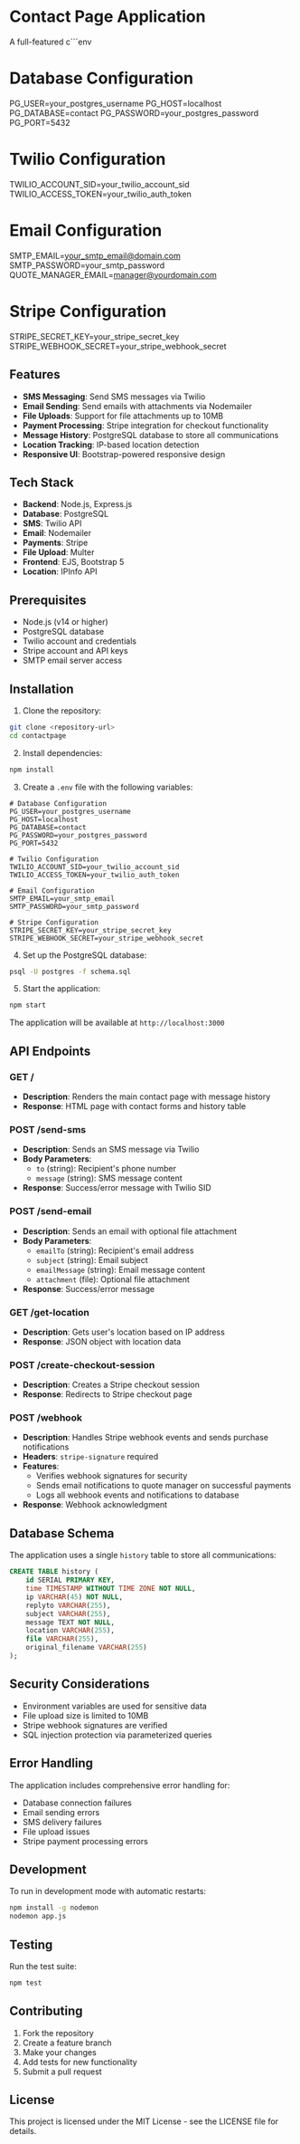 # Contact Page Application

A full-featured c```env
# Database Configuration
PG_USER=your_postgres_username
PG_HOST=localhost
PG_DATABASE=contact
PG_PASSWORD=your_postgres_password
PG_PORT=5432

# Twilio Configuration
TWILIO_ACCOUNT_SID=your_twilio_account_sid
TWILIO_ACCESS_TOKEN=your_twilio_auth_token

# Email Configuration
SMTP_EMAIL=your_smtp_email@domain.com
SMTP_PASSWORD=your_smtp_password
QUOTE_MANAGER_EMAIL=manager@yourdomain.com

# Stripe Configuration
STRIPE_SECRET_KEY=your_stripe_secret_key
STRIPE_WEBHOOK_SECRET=your_stripe_webhook_secret


## Features

- **SMS Messaging**: Send SMS messages via Twilio
- **Email Sending**: Send emails with attachments via Nodemailer
- **File Uploads**: Support for file attachments up to 10MB
- **Payment Processing**: Stripe integration for checkout functionality
- **Message History**: PostgreSQL database to store all communications
- **Location Tracking**: IP-based location detection
- **Responsive UI**: Bootstrap-powered responsive design

## Tech Stack

- **Backend**: Node.js, Express.js
- **Database**: PostgreSQL
- **SMS**: Twilio API
- **Email**: Nodemailer
- **Payments**: Stripe
- **File Upload**: Multer
- **Frontend**: EJS, Bootstrap 5
- **Location**: IPInfo API

## Prerequisites

- Node.js (v14 or higher)
- PostgreSQL database
- Twilio account and credentials
- Stripe account and API keys
- SMTP email server access

## Installation

1. Clone the repository:
```bash
git clone <repository-url>
cd contactpage
```

2. Install dependencies:
```bash
npm install
```

3. Create a `.env` file with the following variables:
```env
# Database Configuration
PG_USER=your_postgres_username
PG_HOST=localhost
PG_DATABASE=contact
PG_PASSWORD=your_postgres_password
PG_PORT=5432

# Twilio Configuration
TWILIO_ACCOUNT_SID=your_twilio_account_sid
TWILIO_ACCESS_TOKEN=your_twilio_auth_token

# Email Configuration
SMTP_EMAIL=your_smtp_email
SMTP_PASSWORD=your_smtp_password

# Stripe Configuration
STRIPE_SECRET_KEY=your_stripe_secret_key
STRIPE_WEBHOOK_SECRET=your_stripe_webhook_secret
```

4. Set up the PostgreSQL database:
```bash
psql -U postgres -f schema.sql
```

5. Start the application:
```bash
npm start
```

The application will be available at `http://localhost:3000`

## API Endpoints

### GET /
- **Description**: Renders the main contact page with message history
- **Response**: HTML page with contact forms and history table

### POST /send-sms
- **Description**: Sends an SMS message via Twilio
- **Body Parameters**:
  - `to` (string): Recipient's phone number
  - `message` (string): SMS message content
- **Response**: Success/error message with Twilio SID

### POST /send-email
- **Description**: Sends an email with optional file attachment
- **Body Parameters**:
  - `emailTo` (string): Recipient's email address
  - `subject` (string): Email subject
  - `emailMessage` (string): Email message content
  - `attachment` (file): Optional file attachment
- **Response**: Success/error message

### GET /get-location
- **Description**: Gets user's location based on IP address
- **Response**: JSON object with location data

### POST /create-checkout-session
- **Description**: Creates a Stripe checkout session
- **Response**: Redirects to Stripe checkout page

### POST /webhook
- **Description**: Handles Stripe webhook events and sends purchase notifications
- **Headers**: `stripe-signature` required
- **Features**: 
  - Verifies webhook signatures for security
  - Sends email notifications to quote manager on successful payments
  - Logs all webhook events and notifications to database
- **Response**: Webhook acknowledgment

## Database Schema

The application uses a single `history` table to store all communications:

```sql
CREATE TABLE history (
    id SERIAL PRIMARY KEY,
    time TIMESTAMP WITHOUT TIME ZONE NOT NULL,
    ip VARCHAR(45) NOT NULL,
    replyto VARCHAR(255),
    subject VARCHAR(255),
    message TEXT NOT NULL,
    location VARCHAR(255),
    file VARCHAR(255),
    original_filename VARCHAR(255)
);
```

## Security Considerations

- Environment variables are used for sensitive data
- File upload size is limited to 10MB
- Stripe webhook signatures are verified
- SQL injection protection via parameterized queries

## Error Handling

The application includes comprehensive error handling for:
- Database connection failures
- Email sending errors
- SMS delivery failures
- File upload issues
- Stripe payment processing errors

## Development

To run in development mode with automatic restarts:
```bash
npm install -g nodemon
nodemon app.js
```

## Testing

Run the test suite:
```bash
npm test
```

## Contributing

1. Fork the repository
2. Create a feature branch
3. Make your changes
4. Add tests for new functionality
5. Submit a pull request

## License

This project is licensed under the MIT License - see the LICENSE file for details.
